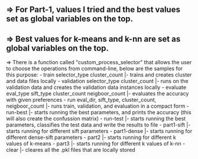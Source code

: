 => For Part-1, values I tried and the best values set as global variables on the top.
--------------------------------------------------------------------------------
=> Best values for k-means and k-nn are set as global variables on the top.
--------------------------------------------------------------------------------
=> There is a function called "custom_process_selector" that allows the user to choose the operations from command-line, below are the samples for this purpose:
        - train selector_type cluster_count
            |- trains and creates cluster and data files locally
        - validation selector_type cluster_count
            |- runs on the validation data and creates the validation data instances locally
        - evaluate eval_type sift_type cluster_count neigboor_count
            |-  evaluates the accuracy with given preferences
        - run eval_dir, sift_type, cluster_count, neigboor_count
            |- runs train, validation, and evaluation in a compact form
        - run-best
            |- starts running the best parameters, and prints the accuracy (this will also create the confussion matrix)
        - run-test
            |- starts running the best parameters, classifies the test data and write the results to file
        - part1-sift
            |- starts running for different sift parameters
        - part1-dense
            |- starts running for different dense-sift parameters
        - part2
            |- starts running for different k values of k-means
        - part3
            |- starts running for different k values of k-nn
        - clear
            |- cleares all the .pkl files that are locally stored